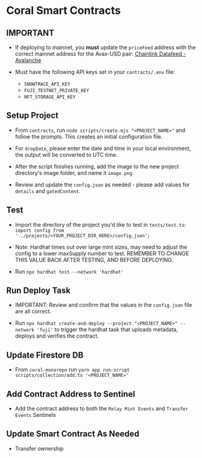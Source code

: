 # Coral Smart Contracts

## IMPORTANT

- If deploying to mainnet, you **must** update the `priceFeed` address with the correct mainnet address for the Avax-USD pair: [Chainlink Datafeed - Avalanche](https://docs.chain.link/docs/avalanche-price-feeds/)

- Must have the following API keys set in your `contracts/.env` file:
  - `SNOWTRACE_API_KEY`
  - `FUJI_TESTNET_PRIVATE_KEY`
  - `NFT_STORAGE_API_KEY`

## Setup Project

- From `contracts`, run `node scripts/create.mjs "<PROJECT_NAME>"` and follow the prompts. This creates an initial configuration file.

- For `dropDate`, please enter the date and time in your local environment, the output will be converted to UTC time.

- After the script finishes running, add the image to the new project directory's image folder, and name it `image.png`.

- Review and update the `config.json` as needed - please add values for `details` and `gatedContent`.

## Test

- Import the directory of the project you'd like to test in `tests/test.ts`: `import config from '../projects/<YOUR_PROJECT_DIR_HERE>/config.json';`

- Note: Hardhat times out over large mint sizes, may need to adjust the config to a lower maxSupply number to test. REMEMBER TO CHANGE THIS VALUE BACK AFTER TESTING, AND BEFORE DEPLOYING.

- Run `npx hardhat test --network 'hardhat'`

## Run Deploy Task

- IMPORTANT: Review and confirm that the values in the `config.json` file are all correct.

- Run `npx hardhat create-and-deploy --project "<PROJECT_NAME>" --network 'fuji'` to trigger the hardhat task that uploads metadata, deploys and verifies the contract.

## Update Firestore DB

- From `coral-monorepo` run `yarn app run-script scripts/collection/add.ts '<PROJECT_NAME>'`

## Add Contract Address to Sentinel

- Add the contract address to both the `Relay Mint Events` and `Transfer Events` Sentinels

## Update Smart Contract As Needed

- Transfer ownership

